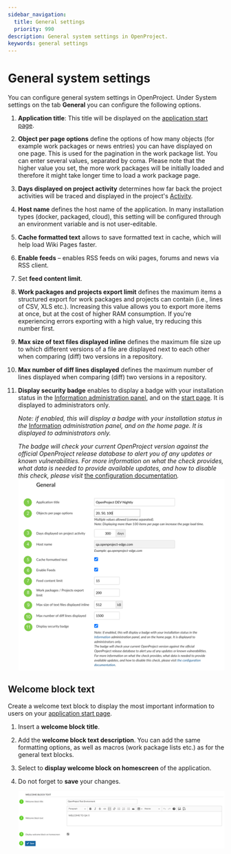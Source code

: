 ```yaml
---
sidebar_navigation:
  title: General settings
  priority: 990
description: General system settings in OpenProject.
keywords: general settings
---
```

# General system settings

You can configure general system settings in OpenProject. Under System settings on the tab **General** you can configure the following options.

1. **Application title**: This title will be displayed on the [application start page](../../../user-guide/start-page).

2. **Object per page options** define the options of how many objects  (for example work packages or news entries) you can have displayed on one page. This is used for the pagination in the work package list. You can enter several values, separated by coma. Please note that the higher value you set, the more work packages will be initially loaded and therefore it might take longer time to load a work package page.

3. **Days displayed on project activity** determines how far back the project activities will be traced and displayed in the project's [Activity](../../../user-guide/activity).

4. **Host name** defines the host name of the application. In many installation types (docker, packaged, cloud), this setting will be configured through an environment variable and is not user-editable.

5. **Cache formatted text** allows to save formatted text in cache, which will help load Wiki Pages faster.

6. **Enable feeds** – enables RSS feeds on wiki pages, forums and news via RSS client.

7. Set **feed content limit**.

8. **Work packages and projects export limit** defines the maximum items a structured export for work packages and projects can contain (i.e., lines of CSV, XLS etc.). Increasing this value allows you to export more items at once, but at the cost of higher RAM consumption. If you're experiencing errors exporting with a high value, try reducing this number first.

9. **Max size of text files displayed inline** defines the maximum file size up to which different versions of a file are displayed next to each other when comparing (diff) two versions in a repository.

10. **Max number of diff lines displayed** defines the maximum number of lines displayed when comparing (diff) two versions in a repository.

11. **Display security badge** enables to display a badge with your installation status in the [Information administration panel](../../information), and on the [start page](../../../user-guide/start-page). It is displayed to administrators only.

    *Note: if enabled, this will display a badge with your installation status in the* [Information](https://qa.openproject-edge.com/admin/info) *administration panel, and on the home page. It is displayed to administrators only.*

    *The badge will check your current OpenProject version against the official OpenProject release database to alert you of any updates or known vulnerabilities. For more information on what the check provides, what data is needed to provide available updates, and how to disable this check, please visit* [the configuration documentation](https://www.openproject.org/docs/system-admin-guide/information/#security-badge)*.*![The general system settings](general-settings-01.png)

## Welcome block text

Create a welcome text block to display the most important information to users on your [application start page](../../../user-guide/start-page).

1. Insert a **welcome block title**.

2. Add the **welcome block text description**. You can add the same formatting options, as well as macros (work package lists etc.) as for the general text blocks.

3. Select to **display welcome block on homescreen** of the application.

4. Do not forget to **save** your changes.

   ![image-20211209162118090](image-20211209162118090.png)

